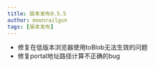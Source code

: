 ```yaml
---
title: 版本发布0.5.5
author: moonrailgun
tags: [版本发布]
---
```


- 修复在低版本浏览器使用toBlob无法生效的问题
- 修复portal地址路径计算不正确的bug
